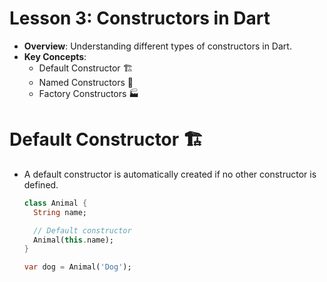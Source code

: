 
# Lesson 3: Constructors in Dart

- **Overview**: Understanding different types of constructors in Dart.
- **Key Concepts**:
  - Default Constructor 🏗️
  - Named Constructors 🔄
  - Factory Constructors 🏭

# Default Constructor 🏗️

- A default constructor is automatically created if no other constructor is defined.

  ```dart
  class Animal {
    String name;

    // Default constructor
    Animal(this.name);
  }

  var dog = Animal('Dog');

  ```
